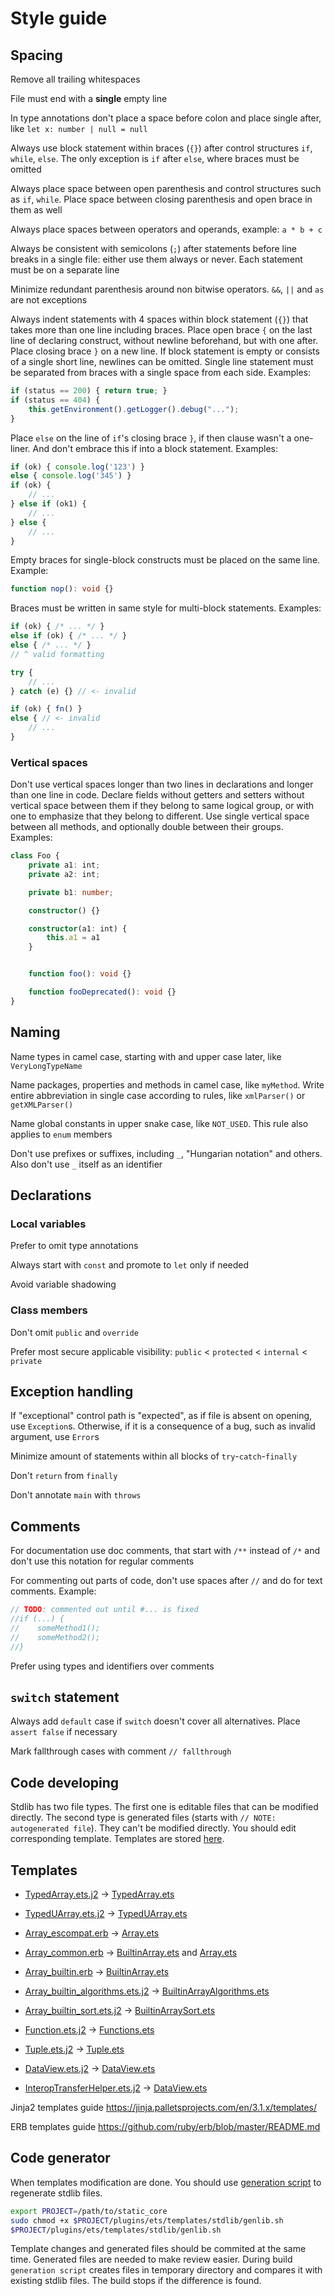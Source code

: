 # Style guide

## Spacing
Remove all trailing whitespaces

File must end with a **single** empty line

In type annotations don't place a space before colon and place single after, like `let x: number | null = null`

Always use block statement within braces (`{}`) after control structures `if`, `while`, `else`. The only exception is `if` after `else`, where braces must be omitted

Always place space between open parenthesis and control structures such as `if`, `while`. Place space between closing parenthesis and open brace in them as well

Always place spaces between operators and operands, example: `a * b + c`

Always be consistent with semicolons (`;`) after statements before line breaks in a single file: either use them always or never. Each statement must be on a separate line

Minimize redundant parenthesis around non bitwise operators. `&&`, `||` and `as` are not exceptions

Always indent statements with 4 spaces within block statement (`{}`) that takes more than one line including braces. Place open brace `{` on the last line of declaring construct, without newline beforehand, but with one after. Place closing brace `}` on a new line. If block statement is empty or consists of a single short line, newlines can be omitted. Single line statement must be separated from braces with a single space from each side. Examples:
```ts
if (status == 200) { return true; }
if (status == 404) {
	this.getEnvironment().getLogger().debug("...");
}
```

Place `else` on the line of `if`'s closing brace `}`, if then clause wasn't a one-liner. And don't embrace this if into a block statement. Examples:
```ts
if (ok) { console.log('123') }
else { console.log('345') }
if (ok) {
	// ...
} else if (ok1) {
	// ...
} else {
	// ...
}
```

Empty braces for single-block constructs must be placed on the same line. Example:
```ts
function nop(): void {}
```

Braces must be written in same style for multi-block statements. Examples:
```ts
if (ok) { /* ... */ }
else if (ok) { /* ... */ }
else { /* ... */ }
// ^ valid formatting

try {
    // ...
} catch (e) {} // <- invalid

if (ok) { fn() }
else { // <- invalid
    // ...
}
```

### Vertical spaces

Don't use vertical spaces longer than two lines in declarations and longer than one line in code. Declare fields without getters and setters without vertical space between them if they belong to same logical group, or with one to emphasize that they belong to different. Use single vertical space between all methods, and optionally double between their groups. Examples:

```ts
class Foo {
    private a1: int;
    private a2: int;

    private b1: number;

    constructor() {}

    constructor(a1: int) {
        this.a1 = a1
    }


    function foo(): void {}

    function fooDeprecated(): void {}
}
```


## Naming
Name types in camel case, starting with and upper case later, like `VeryLongTypeName`

Name packages, properties and methods in camel case, like `myMethod`. Write entire abbreviation in single case according to rules, like `xmlParser()` or `getXMLParser()`

Name global constants in upper snake case, like `NOT_USED`. This rule also applies to `enum` members

Don't use prefixes or suffixes, including `_`, "Hungarian notation" and others. Also don't use `_` itself as an identifier

## Declarations

### Local variables
Prefer to omit type annotations

Always start with `const` and promote to `let` only if needed

Avoid variable shadowing

### Class members
Don't omit `public` and `override`

Prefer most secure applicable visibility: `public` < `protected` < `internal` < `private`

## Exception handling

If "exceptional" control path is "expected", as if file is absent on opening, use `Exception`s. Otherwise, if it is a consequence of a bug, such as invalid argument, use `Error`s

Minimize amount of statements within all blocks of `try`-`catch`-`finally`

Don't `return` from `finally`

Don't annotate `main` with `throws`

## Comments
For documentation use doc comments, that start with `/**` instead of `/*` and don't use this notation for regular comments

For commenting out parts of code, don't use spaces after `//` and do for text comments. Example:
```ts
// TODO: commented out until #... is fixed
//if (...) {
//    someMethod1();
//    someMethod2();
//}
```

Prefer using types and identifiers over comments

## `switch` statement
Always add `default` case if `switch` doesn't cover all alternatives. Place `assert false` if necessary

Mark fallthrough cases with comment `// fallthrough`

## Code developing
Stdlib has two file types. The first one is editable files that can be modified directly. 
The second type is generated files (starts with `// NOTE: autogenerated file`). They can't be modified directly. You should edit corresponding template. Templates are stored [here](../templates/stdlib/).

## Templates
* [TypedArray.ets.j2](../templates/stdlib/typedArray.ets.j2) -> [TypedArray.ets](escompat/TypedArrays.ets)

* [TypedUArray.ets.j2](../templates/stdlib/typedUArray.ets.j2) -> [TypedUArray.ets](escompat/TypedUArrays.ets)

* [Array_escompat.erb](../templates/stdlib/Array_escompat.erb) -> [Array.ets](escompat/Array.ets)

* [Array_common.erb](../templates/stdlib/Array_common.erb) -> [BuiltinArray.ets](std/core/BuiltinArray.ets) and [Array.ets](escompat/Array.ets)

* [Array_builtin.erb](../templates/stdlib/Array_builtin.erb) -> [BuiltinArray.ets](std/core/BuiltinArray.ets)

* [Array_builtin_algorithms.ets.j2](../templates/stdlib/Array_builtin_algorithms.ets.j2) -> [BuiltinArrayAlgorithms.ets](std/core/BuiltinArrayAlgorithms.ets)

* [Array_builtin_sort.ets.j2](../templates/stdlib/Array_builtin_sort.ets.j2) -> [BuiltinArraySort.ets](std/core/BuiltinArraySort.ets)

* [Function.ets.j2](../templates/stdlib/Function.ets.j2) -> [Functions.ets](escompat/Functions.ets)

* [Tuple.ets.j2](../templates/stdlib/Tuple.ets.j2) -> [Tuple.ets](std/core/Tuple.ets)

* [DataView.ets.j2](../templates/stdlib/DataView.ets.j2) -> [DataView.ets](escompat/DataView.ets)

* [InteropTransferHelper.ets.j2](../templates/stdlib/InteropTransferHelper.ets.j2) -> [DataView.ets](std/interop/js/InteropTransferHelper.ets)

Jinja2 templates guide https://jinja.palletsprojects.com/en/3.1.x/templates/

ERB templates guide https://github.com/ruby/erb/blob/master/README.md


## Code generator
When templates modification are done. You should use
[generation script](../templates/stdlib/genlib.sh) to regenerate stdlib files.

```bash
export PROJECT=/path/to/static_core
sudo chmod +x $PROJECT/plugins/ets/templates/stdlib/genlib.sh 
$PROJECT/plugins/ets/templates/stdlib/genlib.sh
```

Template changes and generated files should be commited at the same time. Generated files are needed to make review easier.
During build `generation script` creates files in temporary directory and compares it with existing stdlib files. The build stops if the difference is found.

